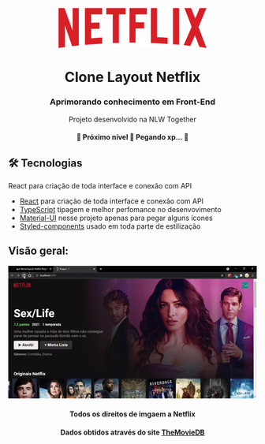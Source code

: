 <div align="center">
  <img src="./screenshots/logoNetflix.png" width="300">
</div>
<h1 align="center">Clone Layout Netflix</h1>
<h3 align="center">Aprimorando conhecimento em Front-End</h3>
<p align="center">Projeto desenvolvido na NLW Together</p>
<h4 align="center">
	🚧  Próximo nível 🚀 Pegando xp...  🚧
</h4>

<h2> 🛠 Tecnologias </h2>

<p>React para criação de toda interface e conexão com API</p>

- [React](https://pt-br.reactjs.org/) para criação de toda interface e conexão com API
- [TypeScript](https://www.typescriptlang.org/) tipagem e melhor perfomance no desenvovimento
- [Material-UI](https://material-ui.com/pt/) nesse projeto apenas para pegar alguns ícones
- [Styled-components](https://styled-components.com/) usado em toda parte de estilização


<h2>Visão geral:</h2>

<img src="./screenshots/gifVideo.gif"></img>

<div align="center">
  <h4>Todos os direitos de imgaem a Netflix</h4>
  <h4>Dados obtidos através do site <a href="https://www.themoviedb.org/">TheMovieDB</a></h4>
</div>


